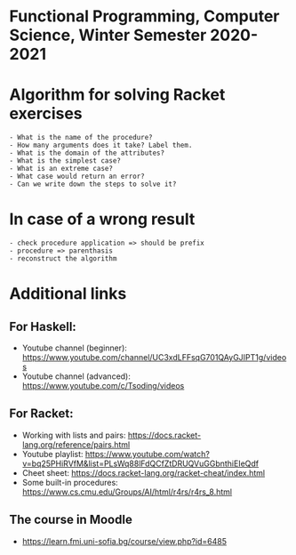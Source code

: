 # Functional Programming, Computer Science, Winter Semester 2020-2021 

# Algorithm for solving Racket exercises
    - What is the name of the procedure?
    - How many arguments does it take? Label them.
    - What is the domain of the attributes?
    - What is the simplest case?
    - What is an extreme case?
    - What case would return an error?
    - Can we write down the steps to solve it?

# In case of a wrong result
    - check procedure application => should be prefix
    - procedure => parenthasis
    - reconstruct the algorithm

# Additional links
## For Haskell:
 - Youtube channel (beginner): https://www.youtube.com/channel/UC3xdLFFsqG701QAyGJIPT1g/videos
 - Youtube channel (advanced): https://www.youtube.com/c/Tsoding/videos
## For Racket:
- Working with lists and pairs: https://docs.racket-lang.org/reference/pairs.html
- Youtube playlist: https://www.youtube.com/watch?v=bq25PHiRVfM&list=PLsWq88lFdQCfZtDRUQVuGGbnthiEIeQdf
- Cheet sheet: https://docs.racket-lang.org/racket-cheat/index.html
- Some built-in procedures: https://www.cs.cmu.edu/Groups/AI/html/r4rs/r4rs_8.html
## The course in Moodle
 - https://learn.fmi.uni-sofia.bg/course/view.php?id=6485